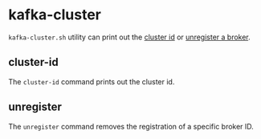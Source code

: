 # kafka-cluster

`kafka-cluster.sh` utility can print out the [cluster id](#cluster-id) or [unregister a broker](#unregister).

## cluster-id

The `cluster-id` command prints out the cluster id.

## unregister

The `unregister` command removes the registration of a specific broker ID.
